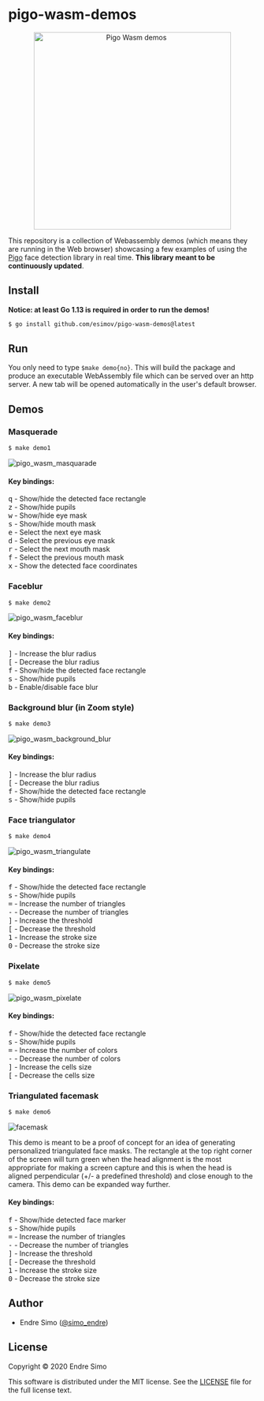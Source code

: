 # pigo-wasm-demos

<p align="center"><img src="https://user-images.githubusercontent.com/883386/80915158-06911a80-8d59-11ea-93bd-eca98750ad62.png" alt="Pigo Wasm demos" title="Pigo Wasm demos" width="400"/></p>

This repository is a collection of Webassembly demos (which means they are running in the Web browser) showcasing a few examples of using the [Pigo](https://github.com/esimov/pigo) face detection library in real time. **This library meant to be continuously updated**.

## Install
**Notice: at least Go 1.13 is required in order to run the demos!**

```bash
$ go install github.com/esimov/pigo-wasm-demos@latest
```

## Run

You only need to type `$make demo{no}`. This will build the package and produce an executable WebAssembly file which can be served over an http server. A new tab will be opened automatically in the user's default browser. 

## Demos

### Masquerade
```bash
$ make demo1
```
![pigo_wasm_masquarade](https://user-images.githubusercontent.com/883386/82048111-ae450b80-96bc-11ea-9f22-7039ce937140.gif)


#### Key bindings:
<kbd>q</kbd> - Show/hide the detected face rectangle<br/>
<kbd>z</kbd> - Show/hide pupils<br/>
<kbd>w</kbd> - Show/hide eye mask<br/>
<kbd>s</kbd> - Show/hide mouth mask<br/>
<kbd>e</kbd> - Select the next eye mask<br/>
<kbd>d</kbd> - Select the previous eye mask<br/>
<kbd>r</kbd> - Select the next mouth mask<br/>
<kbd>f</kbd> - Select the previous mouth mask<br/>
<kbd>x</kbd> - Show the detected face coordinates<br/>

### Faceblur
```bash
$ make demo2
```
![pigo_wasm_faceblur](https://user-images.githubusercontent.com/883386/170483688-5a145550-5a7b-4400-af34-842333fb1a8e.gif)

#### Key bindings:
<kbd>]</kbd> - Increase the blur radius<br/>
<kbd>[</kbd> - Decrease the blur radius<br/>
<kbd>f</kbd> - Show/hide the detected face rectangle<br/>
<kbd>s</kbd> - Show/hide pupils<br/>
<kbd>b</kbd> - Enable/disable face blur<br/>

### Background blur (in Zoom style)
```bash
$ make demo3
```
![pigo_wasm_background_blur](https://user-images.githubusercontent.com/883386/170483670-2ad0f865-d89d-44c4-8cb5-f9d5736d12fb.gif)

#### Key bindings:
<kbd>]</kbd> - Increase the blur radius<br/>
<kbd>[</kbd> - Decrease the blur radius<br/>
<kbd>f</kbd> - Show/hide the detected face rectangle<br/>
<kbd>s</kbd> - Show/hide pupils<br/>

### Face triangulator
```bash
$ make demo4
```
![pigo_wasm_triangulate](https://user-images.githubusercontent.com/883386/170484192-c43bafa5-36c6-41a8-9e23-3f3d04264b08.gif)

#### Key bindings:
<kbd>f</kbd> - Show/hide the detected face rectangle<br/>
<kbd>s</kbd> - Show/hide pupils<br/>
<kbd>=</kbd> - Increase the number of triangles<br/>
<kbd>-</kbd> - Decrease the number of triangles<br/>
<kbd>]</kbd> - Increase the threshold<br/>
<kbd>[</kbd> - Decrease the threshold<br/>
<kbd>1</kbd> - Increase the stroke size<br/>
<kbd>0</kbd> - Decrease the stroke size<br/>


### Pixelate
```bash
$ make demo5
```
![pigo_wasm_pixelate](https://user-images.githubusercontent.com/883386/170484527-b98745e5-5f93-45cb-a86d-ed12332c8d41.gif)

#### Key bindings:
<kbd>f</kbd> - Show/hide the detected face rectangle<br/>
<kbd>s</kbd> - Show/hide pupils<br/>
<kbd>=</kbd> - Increase the number of colors<br/>
<kbd>-</kbd> - Decrease the number of colors<br/>
<kbd>]</kbd> - Increase the cells size<br/>
<kbd>[</kbd> - Decrease the cells size<br/>

### Triangulated facemask
```bash
$ make demo6
```
![facemask](https://user-images.githubusercontent.com/883386/170938798-9bc7b9b1-ffd4-4add-a536-057c11542991.gif)

This demo is meant to be a proof of concept for an idea of generating personalized triangulated face masks. The rectangle at the top right corner of the screen will turn green when the head alignment is the most appropriate for making a screen capture and this is when the head is aligned perpendicular (+/- a predefined threshold) and close enough to the camera. This demo can be expanded way further.

#### Key bindings:
<kbd>f</kbd> - Show/hide detected face marker<br/>
<kbd>s</kbd> - Show/hide pupils<br/>
<kbd>=</kbd> - Increase the number of triangles<br/>
<kbd>-</kbd> - Decrease the number of triangles<br/>
<kbd>]</kbd> - Increase the threshold<br/>
<kbd>[</kbd> - Decrease the threshold<br/>
<kbd>1</kbd> - Increase the stroke size<br/>
<kbd>0</kbd> - Decrease the stroke size<br/>

## Author

* Endre Simo ([@simo_endre](https://twitter.com/simo_endre))

## License

Copyright © 2020 Endre Simo

This software is distributed under the MIT license. See the [LICENSE](https://github.com/esimov/pigo-wasm-demos/blob/master/LICENSE) file for the full license text.
